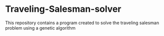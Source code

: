 # Traveling-Salesman-solver
This repository contains a program created to solve the traveling salesman problem using a genetic algorithm

